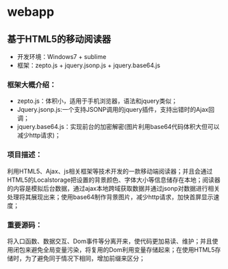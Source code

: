# webapp
## 基于HTML5的移动阅读器
- 开发环境：Windows7 + sublime
- 框架：zepto.js + jquery.jsonp.js + jquery.base64.js
### 框架大概介绍：

- zepto.js：体积小，适用于手机浏览器，语法和jquery类似；
- Jquery.jsonp.js:一个支持JSONP调用的jquery插件，支持出错时的Ajax回调；
- jquery.base64.js：实现前台的加密解密(图片利用base64代码体积大但可以减少http请求)；

### 项目描述：
利用HTML5、Ajax、js相关框架等技术开发的一款移动端阅读器；并且会通过HTML5的Localstorage把设置的背景颜色、字体大小等信息储存在本地；阅读器的内容是模拟后台数据，通过ajax本地跨域获取数据并通过jsonp对数据进行相关处理将其展现出来；使用base64制作背景图片，减少http请求，加快首屏显示速度；
### 重要源码：
将入口函数、数据交互、Dom事件等分离开来，使代码更加易读、维护；并且使用闭包来避免全局变量污染，将复用的Dom利用变量存储起来；在使用HTML5存储时，为了避免同于情况下相同，增加前缀来区分；
